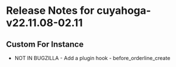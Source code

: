 
# Release Notes for cuyahoga-v22.11.08-02.11

## Custom For Instance

- NOT IN BUGZILLA - Add a plugin hook - before_orderline_create


